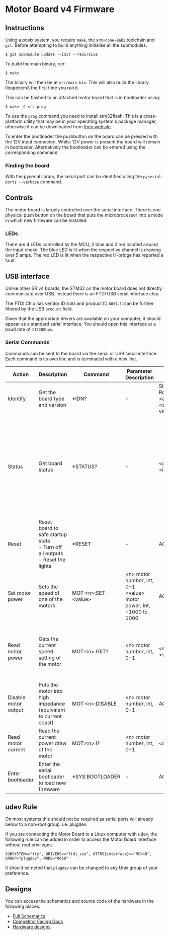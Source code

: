 Motor Board v4 Firmware
=======================

## Instructions

Using a posix system, you require `make`, the `arm-none-eabi` toolchain and `git`.
Before attempting to build anything initialise all the submodules.
```shell
$ git submodule update --init --recursive
```

To build the main binary, run:
```shell
$ make
```
The binary will then be at `src/main.bin`.
This will also build the library libopencm3 the first time you run it.

This can be flashed to an attached motor board that is in bootloader using:
```shell
$ make -C src prog
```
To use the `prog` command you need to install stm32flash. This is a cross-platform utility that may be in your operating system's package manager, otherwise it can be downloaded from [their website](https://sourceforge.net/p/stm32flash/wiki/Home/).

To enter the bootloader the pushbutton on the board can be pressed with the 12V input connected. Whilst 12V power is present the board will remain in bootloader.
Alternatively the bootloader can be entered using the corresponding command.

### Finding the board

With the pyserial library, the serial port can be identified using the `pyserial-ports --verbose` command.

## Controls

The motor board is largely controlled over the serial interface. There is one physical push button on the board that puts the microprocessor into a mode in which new firmware can be installed.

### LEDs

There are 4 LEDs controlled by the MCU, 2 blue and 2 red located around the input choke.
The blue LED is lit when the respective channel is drawing over 5 amps.
The red LED is lit when the respective H-bridge has reported a fault.

## USB interface

Unlike other SR v4 boards, the STM32 on the motor board does not directly communicate over USB. Instead there is an FTDI USB serial interface chip.

The FTDI Chip has vendor ID `0403` and product ID `6001`. It can be further filtered by the USB `product` field.

Given that the appropriate drivers are available on your computer, it should appear as a standard serial interface. You should open this interface at a baud rate of `115200bps`.

### Serial Commands

Commands can be sent to the board via the serial or USB serial interface. Each command is its own line and is terminated with a new line.

Action | Description | Command | Parameter Description | Return | Return Parameters
--- | --- | --- | --- | --- | ---
Identify | Get the board type and version | *IDN? | - | Student Robotics:MBv4B:\<asset tag>:\<software version> | \<asset tag> <br>\<software version>
Status | Get board status | *STATUS? | - | \<output faults>:\<input voltage> | \<output faults> - a comma separated list of 1/0s indicating if an output driver has reported a fault  e.g. 1,0<br>\<input voltage> - voltage at 12V input in mV
Reset | Reset board to safe startup state<br>- Turn off all outputs<br>- Reset the lights | *RESET | - | ACK | -
Set motor power | Sets the speed of one of the motors | MOT:\<n>:SET:\<value> | \<n> motor number, int, 0-1<br>\<value> motor power, int, -1000 to 1000 | ACK | -
Read motor power | Gets the current speed setting of the motor | MOT:\<n>:GET? | \<n> motor number, int, 0-1 | \<enabled>:\<value> | \<enabled> motor enabled, int, 0-1 <br>\<value> motor power, int, -1000 to 1000"
Disable motor output | Puts the motor into high impedance (equivalent to current coast) | MOT:\<n>:DISABLE | \<n> motor number, int, 0-1 | ACK | -
Read motor current | Read the current power draw of the motor | MOT:\<n>:I? | \<n> motor number, int, 0-1 | \<current> | \<current> - current, int, measured in mA
Enter bootloader | Enter the serial bootloader to load new firmware | *SYS:BOOTLOADER | - | ACK | -

## udev Rule

On most systems this should not be required as serial ports will already below to a non-root group, i.e. plugdev.

If you are connecting the Motor Board to a Linux computer with udev, the following rule can be added in order to access
the Motor Board interface without root privileges:

`SUBSYSTEM=="tty", DRIVERS=="ftdi_sio", ATTRS{interface}=="MCV4B", GROUP="plugdev", MODE="0666"`

It should be noted that `plugdev` can be changed to any Unix group of your preference.

## Designs

You can access the schematics and source code of the hardware in the following places.
-   [Full Schematics](https://studentrobotics.org/docs/resources/kit/motor-schematic.pdf)
-   [Competitor Facing Docs](https://studentrobotics.org/docs/kit/motor_board)
-   [Hardware designs](https://github.com/srobo/motor-v4-hw)

